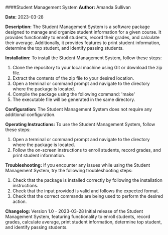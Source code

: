 ####Student Management System
**Author:** Amanda Sullivan

**Date:** 2023-03-28

**Description:** The Student Management System is a software package designed to manage and organize student information for a given course. It provides functionality to enroll students, record their grades, and calculate their average. Additionally, it provides features to print student information, determine the top student, and identify passing students.

**Installation:**
To install the Student Management System, follow these steps: 
1. Clone the repository to your local machine using Git or download the zip file.
2. Extract the contents of the zip file to your desired location.
3. Open a terminal or command prompt and navigate to the directory where the package is located.
4. Compile the package using the following command: 'make'
5. The executable file will be generated in the same directory.

**Configuration:** The Student Management System does not require any additional configuration.

**Operating Instructions:** 
To use the Student Management System, follow these steps:
1. Open a terminal or command prompt and navigate to the directory where the package is located.
2. Follow the on-screen instructions to enroll students, record grades, and print student information.

**Troubleshooting:**
If you encounter any issues while using the Student Management System, try the following troubleshooting steps:
1. Check that the package is installed correctly by following the installation instructions.
2. Check that the input provided is valid and follows the expected format.
3. Check that the correct commands are being used to perform the desired action.

**Changelog:**
Version 1.0 - 2023-03-28
Initial release of the Student Management System, featuring functionality to enroll students, record grades, calculate average, print student information, determine top student, and identify passing students.
